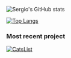 ![Sergio's GitHub stats](https://github-readme-stats.vercel.app/api?username=smoralb&show_icons=true&bg_color=30,FF512F,F09819&title_color=fff&text_color=fff&icon_color=6CD4FF)

[![Top Langs](https://github-readme-stats.vercel.app/api/top-langs/?username=smoralb&bg_color=30,FF512F,F09819)](https://github.com/smoralb/github-readme-stats)

### Most recent project

[![CatsList](https://github-readme-stats.vercel.app/api/pin/?username=smoralb&repo=CatsList&theme=radical&bg_color=30,FF512F,F09819)](https://github.com/smoralb/CatsList)

